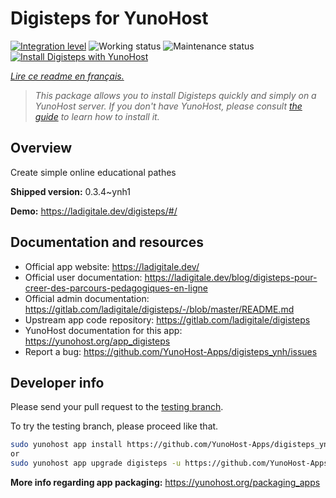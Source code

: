 <!--
N.B.: This README was automatically generated by https://github.com/YunoHost/apps/tree/master/tools/README-generator
It shall NOT be edited by hand.
-->

# Digisteps for YunoHost

[![Integration level](https://dash.yunohost.org/integration/digisteps.svg)](https://dash.yunohost.org/appci/app/digisteps) ![Working status](https://ci-apps.yunohost.org/ci/badges/digisteps.status.svg) ![Maintenance status](https://ci-apps.yunohost.org/ci/badges/digisteps.maintain.svg)  
[![Install Digisteps with YunoHost](https://install-app.yunohost.org/install-with-yunohost.svg)](https://install-app.yunohost.org/?app=digisteps)

*[Lire ce readme en français.](./README_fr.md)*

> *This package allows you to install Digisteps quickly and simply on a YunoHost server.
If you don't have YunoHost, please consult [the guide](https://yunohost.org/#/install) to learn how to install it.*

## Overview

Create simple online educational pathes

**Shipped version:** 0.3.4~ynh1

**Demo:** https://ladigitale.dev/digisteps/#/
## Documentation and resources

* Official app website: <https://ladigitale.dev/>
* Official user documentation: <https://ladigitale.dev/blog/digisteps-pour-creer-des-parcours-pedagogiques-en-ligne>
* Official admin documentation: <https://gitlab.com/ladigitale/digisteps/-/blob/master/README.md>
* Upstream app code repository: <https://gitlab.com/ladigitale/digisteps>
* YunoHost documentation for this app: <https://yunohost.org/app_digisteps>
* Report a bug: <https://github.com/YunoHost-Apps/digisteps_ynh/issues>

## Developer info

Please send your pull request to the [testing branch](https://github.com/YunoHost-Apps/digisteps_ynh/tree/testing).

To try the testing branch, please proceed like that.

``` bash
sudo yunohost app install https://github.com/YunoHost-Apps/digisteps_ynh/tree/testing --debug
or
sudo yunohost app upgrade digisteps -u https://github.com/YunoHost-Apps/digisteps_ynh/tree/testing --debug
```

**More info regarding app packaging:** <https://yunohost.org/packaging_apps>
